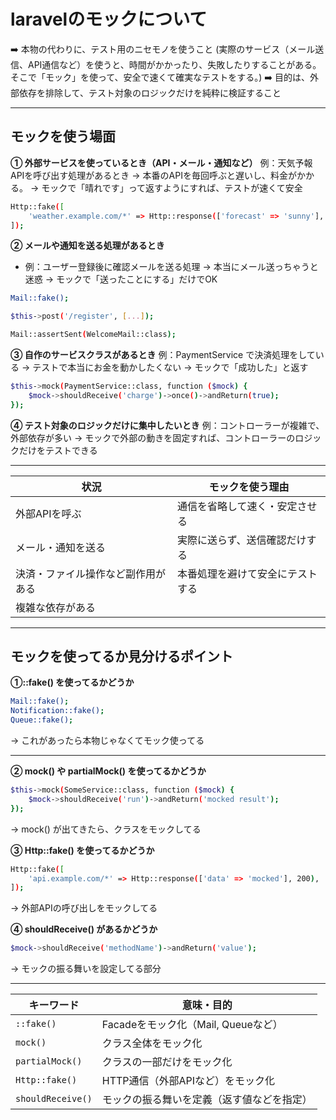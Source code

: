 # laravelのモックについて
➡️ 本物の代わりに、テスト用のニセモノを使うこと
(実際のサービス（メール送信、API通信など）を使うと、時間がかかったり、失敗したりすることがある。そこで「モック」を使って、安全で速くて確実なテストをする。)
➡️ 目的は、外部依存を排除して、テスト対象のロジックだけを純粋に検証すること

---

## モックを使う場面
**① 外部サービスを使っているとき（API・メール・通知など）**
例：天気予報APIを呼び出す処理があるとき → 本番のAPIを毎回呼ぶと遅いし、料金がかかる。 → モックで「晴れです」って返すようにすれば、テストが速くて安全

```bash
Http::fake([
    'weather.example.com/*' => Http::response(['forecast' => 'sunny'], 200),
]);
```

**② メールや通知を送る処理があるとき**
- 例：ユーザー登録後に確認メールを送る処理 → 本当にメール送っちゃうと迷惑 → モックで「送ったことにする」だけでOK

```bash
Mail::fake();

$this->post('/register', [...]);

Mail::assertSent(WelcomeMail::class);
```

**③ 自作のサービスクラスがあるとき**
例：PaymentService で決済処理をしている → テストで本当にお金を動かしたくない → モックで「成功した」と返す

```bash
$this->mock(PaymentService::class, function ($mock) {
    $mock->shouldReceive('charge')->once()->andReturn(true);
});
```

**④ テスト対象のロジックだけに集中したいとき**
例：コントローラーが複雑で、外部依存が多い → モックで外部の動きを固定すれば、コントローラーのロジックだけをテストできる

---

| 状況                               | モックを使う理由                 |
| ---------------------------------- | -------------------------------- |
| 外部APIを呼ぶ                      | 通信を省略して速く・安定させる   |
| メール・通知を送る                 | 実際に送らず、送信確認だけする   |
| 決済・ファイル操作など副作用がある | 本番処理を避けて安全にテストする |
| 複雑な依存がある                   |

---

## モックを使ってるか見分けるポイント
**①::fake() を使ってるかどうか**
```bash
Mail::fake();
Notification::fake();
Queue::fake();
```
→ これがあったら本物じゃなくてモック使ってる

---

**② mock() や partialMock() を使ってるかどうか**

```bash
$this->mock(SomeService::class, function ($mock) {
    $mock->shouldReceive('run')->andReturn('mocked result');
});
```
→ mock() が出てきたら、クラスをモックしてる

**③ Http::fake() を使ってるかどうか**
```bash
Http::fake([
    'api.example.com/*' => Http::response(['data' => 'mocked'], 200),
]);
```
→ 外部APIの呼び出しをモックしてる

**④ shouldReceive() があるかどうか**
```bash
$mock->shouldReceive('methodName')->andReturn('value');
```
→ モックの振る舞いを設定してる部分

---

| キーワード        | 意味・目的                                 |
| ----------------- | ------------------------------------------ |
| `::fake()`        | Facadeをモック化（Mail, Queueなど）        |
| `mock()`          | クラス全体をモック化                       |
| `partialMock()`   | クラスの一部だけをモック化                 |
| `Http::fake()`    | HTTP通信（外部APIなど）をモック化          |
| `shouldReceive()` | モックの振る舞いを定義（返す値などを指定） |
